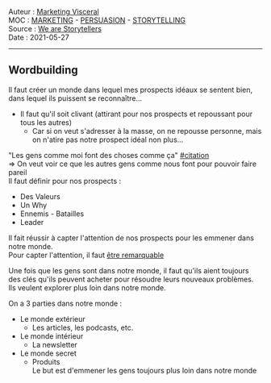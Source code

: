 Auteur : [Marketing Visceral](https://notes.eliottmeunier.com/Marketing+Visceral)  
MOC : [MARKETING](https://notes.eliottmeunier.com/3+GARDEN/Notes/MARKETING) - [PERSUASION](https://notes.eliottmeunier.com/3+GARDEN/Notes/PERSUASION) - [STORYTELLING](https://notes.eliottmeunier.com/3+GARDEN/Notes/STORYTELLING)  
Source : [We are Storytellers](https://notes.eliottmeunier.com/3+GARDEN/Notes/We+are+Storytellers)  
Date : 2021-05-27

---

## Wordbuilding

Il faut créer un monde dans lequel mes prospects idéaux se sentent bien, dans lequel ils puissent se reconnaître...

- Il faut qu'il soit clivant (attirant pour nos prospects et repoussant pour tous les autres)
    - Car si on veut s'adresser à la masse, on ne repousse personne, mais on n'atire pas notre prospect idéal non plus...

"Les gens comme moi font des choses comme ça" [#citation](https://publish.obsidian.md/#citation)  
=> On veut voir ce que les autres gens comme nous font pour pouvoir faire pareil  
Il faut définir pour nos prospects :

- Des Valeurs
- Un Why
- Ennemis - Batailles
- Leader

Il fait réussir à capter l'attention de nos prospects pour les emmener dans notre monde.  
Pour capter l'attention, il faut [être remarquable](https://notes.eliottmeunier.com/3+GARDEN/Notes/%C3%AAtre+remarquable)

Une fois que les gens sont dans notre monde, il faut qu'ils aient toujours des clés qu'ils peuvent acheter pour résoudre leurs nouveaux problèmes. Ils veulent explorer plus loin dans notre monde.

On a 3 parties dans notre monde :

- Le monde extérieur
    - Les articles, les podcasts, etc.
- Le monde intérieur
    - La newsletter
- Le monde secret  
    - Produits  
    Le but est d'emmener les gens toujours plus loin dans notre monde